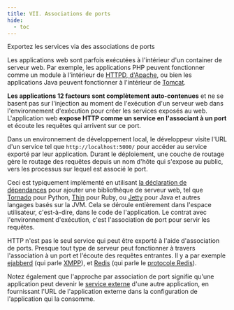 ```yaml
---
title: VII. Associations de ports
hide:
  - toc
---
```

Exportez les services via des associations de ports

Les applications web sont parfois exécutées à l'intérieur d'un container de serveur web. Par exemple, les applications PHP peuvent fonctionner comme un module à l'intérieur de [HTTPD, d'Apache](http://httpd.apache.org/), ou bien les applications Java peuvent fonctionner à l'intérieur de [Tomcat](http://tomcat.apache.org/).

**Les applications 12 facteurs sont complètement auto-contenues** et ne se basent pas sur l'injection au moment de l'exécution d'un serveur web dans l'environnement d'exécution pour créer les services exposés au web. L'application web **expose HTTP comme un service en l'associant à un port** et écoute les requêtes qui arrivent sur ce port.

Dans un environnement de développement local, le développeur visite l'URL d'un service tel que `http://localhost:5000/` pour accéder au service exporté par leur application. Durant le déploiement, une couche de routage gère le routage des requêtes depuis un nom d'hôte qui s'expose au public, vers les processus sur lequel est associé le port.

Ceci est typiquement implémenté en utilisant [la déclaration de dépendances](./dependencies.md) pour ajouter une bibliothèque de serveur web, tel que [Tornado](http://www.tornadoweb.org/) pour Python, [Thin](http://code.macournoyer.com/thin/) pour Ruby, ou [Jetty](http://www.eclipse.org/jetty/) pour Java et autres langages basés sur la JVM. Cela se déroule entièrement dans l'espace utilisateur, c'est-à-dire, dans le code de l'application. Le contrat avec l'environnement d'exécution, c'est l'association de port pour servir les requêtes.

HTTP n'est pas le seul service qui peut être exporté à l'aide d'association de ports. Presque tout type de serveur peut fonctionner à travers l'association à un port et l'écoute des requêtes entrantes. Il y a par exemple [ejabberd](http://www.ejabberd.im/) (qui parle [XMPP](http://xmpp.org/)), et [Redis](http://redis.io/) (qui parle le [protocole Redis](http://redis.io/topics/protocol)).

Notez également que l'approche par association de port signifie qu'une application peut devenir le [service externe](./backing-services.md) d'une autre application, en fournissant l'URL de l'application externe dans la configuration de l'application qui la consomme.
